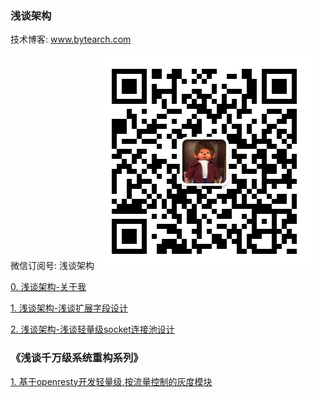 ### 浅谈架构



技术博客: www.bytearch.com

微信订阅号: 浅谈架构
![bytearch_qrcode](./images/bytearch_qrcode.jpg)

[0. 浅谈架构-关于我](src/about.md)

[1. 浅谈架构-浅谈扩展字段设计](src/field_extension.md)

[2. 浅谈架构-浅谈轻量级socket连接池设计](src/socket_pool.md)

### 《浅谈千万级系统重构系列》
[1. 基于openresty开发轻量级,按流量控制的灰度模块](./src/openresty_proxy.md)
